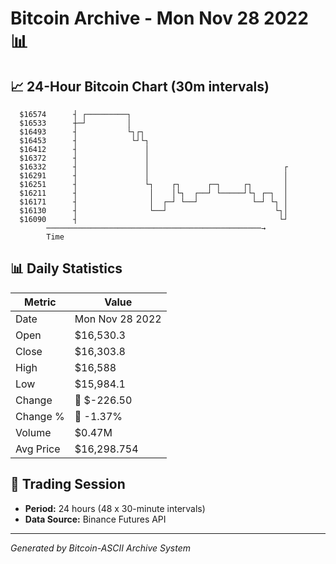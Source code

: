 # Bitcoin Archive - Mon Nov 28 2022 📊

## 📈 24-Hour Bitcoin Chart (30m intervals)

```
  $16574      ┤ ┌─────────┐                                    
  $16533      ┼─┘         │                                    
  $16493      ┤           └┐┌┐                                 
  $16453      ┤            └┘└┐                                
  $16412      ┤               │                                
  $16372      ┤               │                                
  $16332      ┤               │                              ┌ 
  $16291      ┤               │                              │ 
  $16251      ┤               └┐    ┌┐      ┌─┐     ┌┐       │ 
  $16211      ┤                │    │└┐  ┌──┘ └─────┘└┐ ┌─┐  │ 
  $16171      ┤                │  ┌─┘ └──┘            └─┘ └┐ │ 
  $16130      ┤                └──┘                        └┐│ 
  $16090      ┤                                             └┘ 
        ────────────────────────────────────────────────→
        Time
```

## 📊 Daily Statistics

| Metric | Value |
|--------|-------|
| Date | Mon Nov 28 2022 |
| Open | $16,530.3 |
| Close | $16,303.8 |
| High | $16,588 |
| Low | $15,984.1 |
| Change | 🔴 $-226.50 |
| Change % | 🔴 -1.37% |
| Volume | $0.47M |
| Avg Price | $16,298.754 |

## 📅 Trading Session

- **Period:** 24 hours (48 x 30-minute intervals)
- **Data Source:** Binance Futures API

---
*Generated by Bitcoin-ASCII Archive System*

